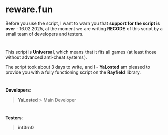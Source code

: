 
# reware.fun 

Before you use the script, I want to warn you that **support for the script is over** - 16.02.2025, at the moment we are writing **RECODE** of this script by a small team of developers and testers.

#

This script is **Universal**, which means that it fits all games (at least those without advanced anti-cheat systems).

The script took about 3 days to write, and I - **YaLosted** am pleased to provide you with a fully functioning script on the **Rayfield** library.

#
**Developers**:

> **YaLosted** > Main Developer

#
**Testers**:

> **int3rn0**
